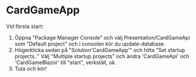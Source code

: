 # CardGameApp

Vid första start:

1. Öppna "Package Manager Console" och välj Presentation/CardGameApi som "Default project" och i consolen kör du update-database.
2. Högerklicka sedan på "Solution'CardGameApp'" och hitta "Set startup projects.."
    Välj "Multiple startup projects" och ändra 'CardGameApi' och 'CardGameBlazor' till "start", verkställ, ok.
3. Tuta och kör!
